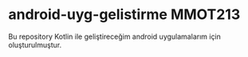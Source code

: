 # android-uyg-gelistirme MMOT213

 Bu repository Kotlin ile geliştireceğim android uygulamalarım için oluşturulmuştur.

